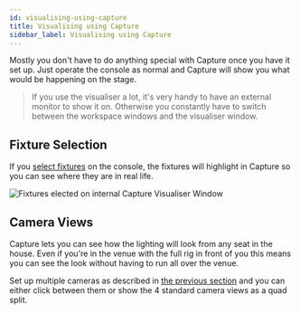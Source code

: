 ```yaml
---
id: visualising-using-capture 
title: Visualising using Capture
sidebar_label: Visualising using Capture
---
```


Mostly you don't have to do anything special with Capture once you have
it set up. Just operate the console as normal and Capture will show you
what would be happening on the stage.

>If you use the visualiser a lot, it's very handy to have an external monitor to show it on. Otherwise you constantly have to switch between the workspace windows and the visualiser window.

Fixture Selection
-----------------

If you [select fixtures](../controlling-fixtures/using-the-select-buttons-and-wheels.md#selecting-fixtures-and-dimmers-for-control) on the console, the fixtures will highlight in
Capture so you can see where they are in real life.

![Fixtures elected on internal Capture Visualiser Window](/docs/images/Fixtures-elected-on-internal-Capture-Visualiser-Window.png)

Camera Views
------------

Capture lets you can see how the lighting will look from any seat in the
house. Even if you're in the venue with the full rig in front of you
this means you can see the look without having to run all over the
venue.

Set up multiple cameras as described in [the previous section](setting-up-the-rig.md#setting-up-cameras-views) and you can
either click between them or show the 4 standard camera views as a quad
split.
